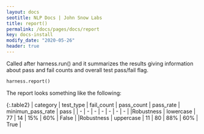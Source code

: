 ```yaml
---
layout: docs
seotitle: NLP Docs | John Snow Labs
title: report()
permalink: /docs/pages/docs/report
key: docs-install
modify_date: "2020-05-26"
header: true
---
```


<div class="main-docs" markdown="1"><div class="h3-box" markdown="1">

Called after harness.run() and it summarizes the results giving information about pass and fail counts and overall test pass/fail flag.

```python
harness.report()
```
The report looks something like the following:

{:.table2}
| category  | test_type |  fail_count | pass_count | pass_rate |  minimun_pass_rate | pass |
| - | - | - | - | - | - | - |
|Robustness | lowercase | 77 | 14 | 15% | 60%  | False |
|Robustness | uppercase | 11 | 80 | 88% | 60%  | True |



</div></div>